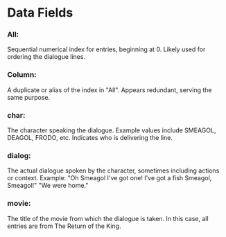 # Data Fields
### All: 
Sequential numerical index for entries, beginning at 0. Likely used for ordering the dialogue lines.
### Column: 
A duplicate or alias of the index in "All". Appears redundant, serving the same purpose.
### char: 
The character speaking the dialogue. Example values include SMEAGOL, DEAGOL, FRODO, etc. Indicates who is delivering the line.
### dialog: 
The actual dialogue spoken by the character, sometimes including actions or context. Example:
"Oh Smeagol I've got one! I've got a fish Smeagol, Smeagol!"
"We were home."
### movie: 
The title of the movie from which the dialogue is taken. In this case, all entries are from The Return of the King.

